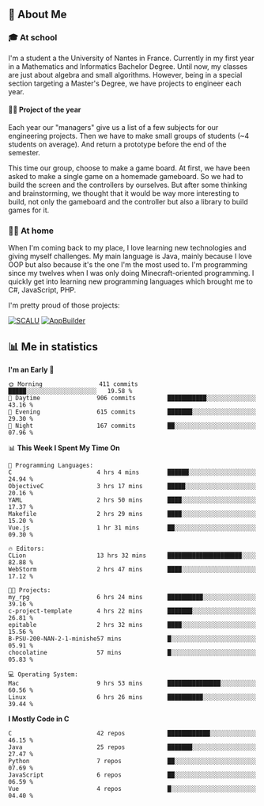 ## 👀 About Me

### 🎓 At school

I'm a student a the University of Nantes in France. Currently in my first year in a Mathematics and Informatics Bachelor Degree. Until now, my classes are just about algebra and small algorithms. However, being in a special section targeting a Master's Degree, we have projects to engineer each year. 

#### 🔧🔬 Project of the year

Each year our "managers" give us a list of a few subjects for our engineering projects. Then we have to make small groups of students (~4 students on average). And return a prototype before the end of the semester.

This time our group, choose to make a game board. At first, we have been asked to make a single game on a homemade gameboard. So we had to build the screen and the controllers by ourselves. 
But after some thinking and brainstorming, we thought that it would be way more interesting to build, not only the gameboard and the controller but also a library to build games for it.

### 👨‍💻 At home

When I'm coming back to my place, I love learning new technologies and giving myself challenges. My main language is Java, mainly because I love OOP but also because it's the one I'm the most used to. I'm programming since my twelves when I was only doing Minecraft-oriented programming.  I quickly get into learning new programming languages which brought me to C#, JavaScript, PHP. 

I'm pretty proud of those projects:

[![SCALU](https://github-readme-stats.vercel.app/api/pin?username=renardfute&repo=SCALU)](https://github.com/renardfute/scalu)
[![AppBuilder](https://github-readme-stats.vercel.app/api/pin?username=pulsedev2&repo=AppBuilder)](https://github.com/pulsedev2/AppBuilder)

## 📊 Me in statistics
<!--START_SECTION:waka-->
**I'm an Early 🐤** 

```text
🌞 Morning                411 commits         █████░░░░░░░░░░░░░░░░░░░░   19.58 % 
🌆 Daytime                906 commits         ███████████░░░░░░░░░░░░░░   43.16 % 
🌃 Evening                615 commits         ███████░░░░░░░░░░░░░░░░░░   29.30 % 
🌙 Night                  167 commits         ██░░░░░░░░░░░░░░░░░░░░░░░   07.96 % 
```


📊 **This Week I Spent My Time On** 

```text
💬 Programming Languages: 
C                        4 hrs 4 mins        ██████░░░░░░░░░░░░░░░░░░░   24.94 % 
ObjectiveC               3 hrs 17 mins       █████░░░░░░░░░░░░░░░░░░░░   20.16 % 
YAML                     2 hrs 50 mins       ████░░░░░░░░░░░░░░░░░░░░░   17.37 % 
Makefile                 2 hrs 29 mins       ████░░░░░░░░░░░░░░░░░░░░░   15.20 % 
Vue.js                   1 hr 31 mins        ██░░░░░░░░░░░░░░░░░░░░░░░   09.30 % 

🔥 Editors: 
CLion                    13 hrs 32 mins      █████████████████████░░░░   82.88 % 
WebStorm                 2 hrs 47 mins       ████░░░░░░░░░░░░░░░░░░░░░   17.12 % 

🐱‍💻 Projects: 
my_rpg                   6 hrs 24 mins       ██████████░░░░░░░░░░░░░░░   39.16 % 
c-project-template       4 hrs 22 mins       ███████░░░░░░░░░░░░░░░░░░   26.81 % 
epitable                 2 hrs 32 mins       ████░░░░░░░░░░░░░░░░░░░░░   15.56 % 
B-PSU-200-NAN-2-1-minishe57 mins             █░░░░░░░░░░░░░░░░░░░░░░░░   05.91 % 
chocolatine              57 mins             █░░░░░░░░░░░░░░░░░░░░░░░░   05.83 % 

💻 Operating System: 
Mac                      9 hrs 53 mins       ███████████████░░░░░░░░░░   60.56 % 
Linux                    6 hrs 26 mins       ██████████░░░░░░░░░░░░░░░   39.44 % 
```

**I Mostly Code in C** 

```text
C                        42 repos            ████████████░░░░░░░░░░░░░   46.15 % 
Java                     25 repos            ███████░░░░░░░░░░░░░░░░░░   27.47 % 
Python                   7 repos             ██░░░░░░░░░░░░░░░░░░░░░░░   07.69 % 
JavaScript               6 repos             ██░░░░░░░░░░░░░░░░░░░░░░░   06.59 % 
Vue                      4 repos             █░░░░░░░░░░░░░░░░░░░░░░░░   04.40 % 
```




<!--END_SECTION:waka-->

